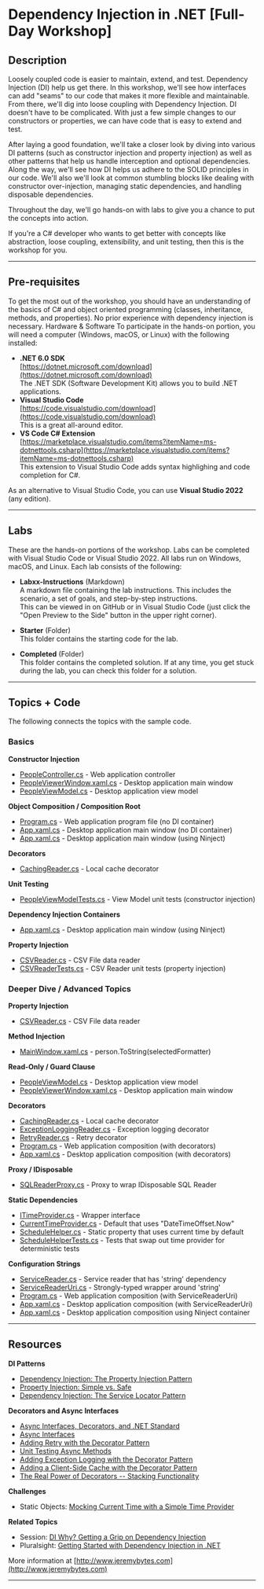 # Dependency Injection in .NET [Full-Day Workshop]

## Description  

Loosely coupled code is easier to maintain, extend, and test. Dependency Injection (DI) help us get there. In this workshop, we'll see how interfaces can add "seams" to our code that makes it more flexible and maintainable. From there, we'll dig into loose coupling with Dependency Injection. DI doesn't have to be complicated. With just a few simple changes to our constructors or properties, we can have code that is easy to extend and test.  

After laying a good foundation, we'll take a closer look by diving into various DI patterns (such as constructor injection and property injection) as well as other patterns that help us handle interception and optional dependencies. Along the way, we'll see how DI helps us adhere to the SOLID principles in our code. We'll also we'll look at common stumbling blocks like dealing with constructor over-injection, managing static dependencies, and handling disposable dependencies.  

Throughout the day, we'll go hands-on with labs to give you a chance to put the concepts into action.  

If you're a C# developer who wants to get better with concepts like abstraction, loose coupling, extensibility, and unit testing, then this is the workshop for you.  

---  

## Pre-requisites

To get the most out of the workshop, you should have an understanding of the basics of C# and object oriented programming (classes, inheritance, methods, and properties). No prior experience with dependency injection is necessary. Hardware & Software To participate in the hands-on portion, you will need a computer (Windows, macOS, or Linux) with the following installed:  
* **.NET 6.0 SDK**  
[https://dotnet.microsoft.com/download](https://dotnet.microsoft.com/download)  
The .NET SDK (Software Development Kit) allows you to build .NET applications.  
* **Visual Studio Code**  
[https://code.visualstudio.com/download](https://code.visualstudio.com/download)  
This is a great all-around editor.  
* **VS Code C# Extension**  
[https://marketplace.visualstudio.com/items?itemName=ms-dotnettools.csharp](https://marketplace.visualstudio.com/items?itemName=ms-dotnettools.csharp)  
This extension to Visual Studio Code adds syntax highlighing and code completion for C#.  

As an alternative to Visual Studio Code, you can use **Visual Studio 2022** (any edition).  

---

## Labs

These are the hands-on portions of the workshop. Labs can be completed with Visual Studio Code or Visual Studio 2022. All labs run on Windows, macOS, and Linux. Each lab consists of the following:

* **Labxx-Instructions** (Markdown)  
A markdown file containing the lab instructions. This includes the scenario, a set of goals, and step-by-step instructions.  
This can be viewed in on GitHub or in Visual Studio Code (just click the "Open Preview to the Side" button in the upper right corner).

* **Starter** (Folder)  
This folder contains the starting code for the lab.

* **Completed** (Folder)  
This folder contains the completed solution. If at any time, you get stuck during the lab, you can check this folder for a solution.

--- 

## Topics + Code  

The following connects the topics with the sample code.  

### Basics 
**Constructor Injection**  
* [PeopleController.cs](/Basics/MainDemo/PeopleViewer/Controllers/PeopleController.cs) - Web application controller
* [PeopleViewerWindow.xaml.cs](/Basics/MainDemo/PeopleViewer.View/PeopleViewerWindow.xaml.cs) - Desktop application main window
* [PeopleViewModel.cs](/Basics/MainDemo/PeopleViewer.Presentation/PeopleViewModel.cs) - Desktop application view model

**Object Composition / Composition Root**  
* [Program.cs](/Basics/MainDemo/PeopleViewer/Program.cs) - Web application program file (no DI container)
* [App.xaml.cs](/Basics/MainDemo/PeopleViewer.Desktop/App.xaml.cs) - Desktop application main window (no DI container)
* [App.xaml.cs](/Basics/MainDemo/PeopleViewer.Ninject/App.xaml.cs) - Desktop application main window (using Ninject)

**Decorators**
* [CachingReader.cs](/04-diving-deeper-into-dependency-injection/MainDemo/PersonDataReader.Decorators/CachingReader.cs) - Local cache decorator  

**Unit Testing**
* [PeopleViewModelTests.cs](/Basics/MainDemo/PeopleViewer.Presentation.Tests/PeopleViewModelTests.cs) - View Model unit tests (constructor injection)  

**Dependency Injection Containers**  
* [App.xaml.cs](/Basics/MainDemo/PeopleViewer.Ninject/App.xaml.cs) - Desktop application main window (using Ninject)

**Property Injection**  
* [CSVReader.cs](/Basics/MainDemo/PersonDataReader.CSV/CSVReader.cs) - CSV File data reader  
* [CSVReaderTests.cs](/Basics/MainDemo/PersonDataReader.CSV.Test/CSVReaderTests.cs) - CSV Reader unit tests (property injection)  


### Deeper Dive / Advanced Topics  

**Property Injection**  
* [CSVReader.cs](/Advanced/MainDemo/PersonDataReader.CSV/CSVReader.cs) - CSV File data reader  

**Method Injection**  
* [MainWindow.xaml.cs](/Advanced/MethodInjection/PeopleViewer/MainWindow.xaml.cs) - person.ToString(selectedFormatter)  

**Read-Only / Guard Clause**  
* [PeopleViewModel.cs](/Advanced/MainDemo/PeopleViewer.Presentation/PeopleViewModel.cs) - Desktop application view model
* [PeopleViewerWindow.xaml.cs](/Advanced/MainDemo/PeopleViewer.View/PeopleViewerWindow.xaml.cs) - Desktop application main window

**Decorators**
* [CachingReader.cs](/Advanced/MainDemo/PersonDataReader.Decorators/CachingReader.cs) - Local cache decorator  
* [ExceptionLoggingReader.cs](/Advanced/MainDemo/PersonDataReader.Decorators/ExceptionLoggingReader.cs) - Exception logging decorator  
* [RetryReader.cs](/Advanced/MainDemo/PersonDataReader.Decorators/RetryReader.cs) - Retry decorator  
* [Program.cs](/Advanced/MainDemo/PeopleViewer/Program.cs) - Web application composition (with decorators)  
* [App.xaml.cs](/Advanced/MainDemo/PeopleViewer.Desktop/App.xaml.cs) - Desktop application composition (with decorators)  

**Proxy / IDisposable**  
* [SQLReaderProxy.cs](/Advanced/MainDemo/PersonDataReader.SQL/SQLReaderProxy.cs) - Proxy to wrap IDisposable SQL Reader  

**Static Dependencies**  
* [ITimeProvider.cs](/Advanced/StaticDependencies/HouseControl.Library/Schedules/ITimeProvider.cs) - Wrapper interface
* [CurrentTimeProvider.cs](/Advanced/StaticDependencies/HouseControl.Library/Schedules/CurrentTimeProvider.cs) - Default that uses "DateTimeOffset.Now"  
* [ScheduleHelper.cs](/Advanced/StaticDependencies/HouseControl.Library/Schedules/ScheduleHelper.cs) - Static property that uses current time by default  
* [ScheduleHelperTests.cs](/Advanced/StaticDependencies/HouseControl.Library.Test/ScheduleHelperTests.cs) - Tests that swap out time provider for deterministic tests

**Configuration Strings**  
* [ServiceReader.cs](/Advanced/MainDemo/PersonDataReader.Service/ServiceReader.cs) - Service reader that has 'string' dependency
* [ServiceReaderUri.cs](/Advanced/MainDemo/PersonDataReader.Service/ServiceReaderUri.cs) - Strongly-typed wrapper around 'string'
* [Program.cs](/Advanced/MainDemo/PeopleViewer/Program.cs) - Web application composition (with ServiceReaderUri)  
* [App.xaml.cs](/Advanced/MainDemo/PeopleViewer.Desktop/App.xaml.cs) - Desktop application composition (with ServiceReaderUri)  
* [App.xaml.cs](/Advanced/MainDemo/PeopleViewer.Desktop.Ninject/App.xaml.cs) - Desktop application composition using Ninject container  

---

## Resources

**DI Patterns**  
* [Dependency Injection: The Property Injection Pattern](http://jeremybytes.blogspot.com/2014/01/dependency-injection-property-injection.html)  
* [Property Injection: Simple vs. Safe](http://jeremybytes.blogspot.com/2015/06/property-injection-simple-vs-safe.html)  
* [Dependency Injection: The Service Locator Pattern](http://jeremybytes.blogspot.com/2013/04/dependency-injection-service-locator.html)  

**Decorators and Async Interfaces**
* [Async Interfaces, Decorators, and .NET Standard](https://jeremybytes.blogspot.com/2019/01/more-di-async-interfaces-decorators-and.html)  
* [Async Interfaces](https://jeremybytes.blogspot.com/2019/01/more-di-async-interfaces.html)  
* [Adding Retry with the Decorator Pattern](https://jeremybytes.blogspot.com/2019/01/more-di-adding-retry-with-decorator.html)  
* [Unit Testing Async Methods](https://jeremybytes.blogspot.com/2019/01/more-di-unit-testing-async-methods.html)  
* [Adding Exception Logging with the Decorator Pattern](https://jeremybytes.blogspot.com/2019/01/more-di-adding-exception-logging-with.html)  
* [Adding a Client-Side Cache with the Decorator Pattern](https://jeremybytes.blogspot.com/2019/01/more-di-adding-client-side-cache-with.html)  
* [The Real Power of Decorators -- Stacking Functionality](https://jeremybytes.blogspot.com/2019/01/more-di-real-power-of-decorators.html)  

**Challenges**  
* Static Objects: [Mocking Current Time with a Simple Time Provider](https://jeremybytes.blogspot.com/2015/01/mocking-current-time-with-time-provider.html)  

**Related Topics**
* Session: [DI Why? Getting a Grip on Dependency Injection](http://www.jeremybytes.com/Demos.aspx#DI)
* Pluralsight: [Getting Started with Dependency Injection in .NET](https://app.pluralsight.com/library/courses/using-dependency-injection-on-ramp/table-of-contents) 

More information at [http://www.jeremybytes.com](http://www.jeremybytes.com)  

---  